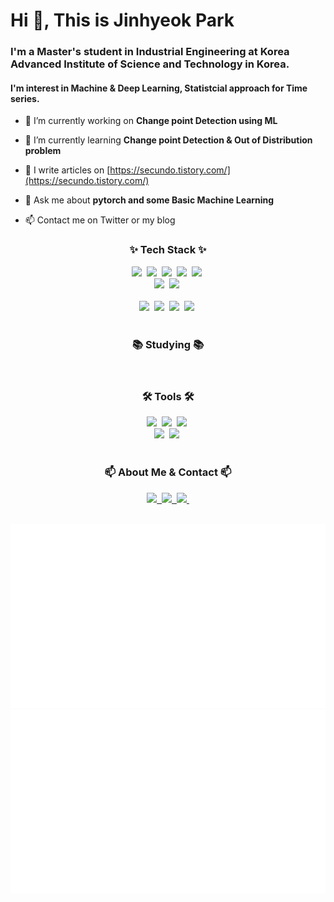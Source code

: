 <h1 align="left">Hi 👋, This is Jinhyeok Park</h1>
<h3 align="left">I'm a Master's student in Industrial Engineering at Korea Advanced Institute of Science and Technology in Korea.</h4>
<h4 align="left">I'm interest in Machine & Deep Learning, Statistcial approach for Time series.</h4>


- 🔭 I’m currently working on **Change point Detection using ML**

- 🌱 I’m currently learning **Change point Detection & Out of Distribution problem**

- 📝 I write articles on [https://secundo.tistory.com/](https://secundo.tistory.com/)

- 💬 Ask me about **pytorch and some Basic Machine Learning**

- 📫 Contact me on Twitter or my blog



<h3 align="center">✨ Tech Stack ✨</h3>

<div align="center">
  <img src="https://img.shields.io/badge/python-3670A0?style=for-the-badge&logo=python&logoColor=ffdd54" />&nbsp
  <img src="https://img.shields.io/badge/pytorch-20232a?style=for-the-badge&logo=pytorch&logoColor=#EE4C2C" />&nbsp
  <img src="https://img.shields.io/badge/pandas-150458.svg?style=for-the-badge&logo=pandas&logoColor=white" />&nbsp
  <img src="https://img.shields.io/badge/numpy-4d77cf.svg?style=for-the-badge&logo=numpy&logoColor=white" />&nbsp
  <img src="https://img.shields.io/badge/Matplotlib-11557c.svg?style=for-the-badge&logo=Matplotlib&logoColor=white" />&nbsp
</div>

<div align="center">
  <img src="https://img.shields.io/badge/java-007396?style=for-the-badge&logo=java&logoColor=white"/>&nbsp 
  <img src="https://img.shields.io/badge/-A8B9CC?style=for-the-badge&logo=c&logoColor=white"/>&nbsp
</div>

<br>
<div align="center">
  <img src="https://img.shields.io/badge/javascript-F7DF1E.svg?style=for-the-badge&logo=javascript&logoColor=20232a" />&nbsp
  <img src="https://img.shields.io/badge/html5-E34F26.svg?style=for-the-badge&logo=html5&logoColor=white" />&nbsp
  <img src="https://img.shields.io/badge/Kotlin-7F52FF?style=for-the-badge&logo=kotlin&logoColor=white">&nbsp
  <img src="https://img.shields.io/badge/Andoid Studio-3DDC84?style=for-the-badge&logo=android studio&logoColor=white">&nbsp
</div>
<br>

<h3 align="center">📚 Studying 📚</h3>
<div align="center">
</div>

<br>

<h3 align="center">🛠 Tools 🛠</h3>
<div align="center">
  <img src="https://img.shields.io/badge/git-F05033.svg?style=for-the-badge&logo=git&logoColor=white" />&nbsp
  <img src="https://img.shields.io/badge/github-181717.svg?style=for-the-badge&logo=github&logoColor=white" />&nbsp
  <img src="https://img.shields.io/badge/Notion-F3F3F3.svg?style=for-the-badge&logo=notion&logoColor=black" />&nbsp
</div>

<div align="center">
  <img src="https://img.shields.io/badge/VSCode-2C2C32.svg?style=for-the-badge&logo=visual-studio-code&logoColor=22ABF3" />&nbsp
  <img src="https://img.shields.io/badge/jupyter-2C2C32.svg?style=for-the-badge&logo=jupyter&logoColor=F37726" />&nbsp
<!--   <img src="https://img.shields.io/badge/Colab-2C2C32.svg?style=for-the-badge&logo=googlecolab&logoColor=F9AB00" />&nbsp -->
</div>

<br>

<h3 align="center">📫 About Me & Contact 📫</h3>
<div align="center">
  <a href="https://secundo.tistory.com/">
    <img src="https://img.shields.io/badge/tistory-E34F26?style=for-the-badge&logo=tistory&logoColor=white" />&nbsp
  </a>
  <a href="https://twitter.com/zinhyeok_">
    <img src="https://img.shields.io/badge/@zinhyeok_-000000?style=for-the-badge&logo=x&logoColor=white" />&nbsp
  </a>
  <a href="mailto:david9pjh@gmail.com">
    <img
      src="https://img.shields.io/badge/david9pjh@gmail.com-D14836?style=for-the-badge&logo=gmail&logoColor=white"/>&nbsp
  </a>
</div>

<br>

<div align="center">
  
![](https://github.com/zinhyeok/github-stats-transparent/blob/output/generated/overview.svg)
![](https://github.com/zinhyeok/github-stats-transparent/blob/output/generated/languages.svg)

</div>
